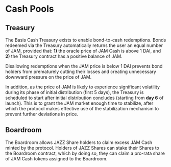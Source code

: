 # Cash Pools

## Treasury <a id="treasury"></a>

The Basis Cash Treasury exists to enable bond-to-cash redemptions. Bonds redeemed via the Treasury automatically returns the user an equal number of JAM, provided that: **1\)** the oracle price of JAM Cash is above 1 DAI, and **2\)** the Treasury contract has a positive balance of JAM.

Disallowing redemptions when the JAM price is below 1 DAI prevents bond holders from prematurely cutting their losses and creating unnecessary downward pressure on the price of JAM.

In addition, as the price of JAM is likely to experience significant volatility during its phase of initial distribution \(first 5 days\), the Treasury is scheduled to start after initial distribution concludes \(starting from **day 6** of launch\). This is to grant the JAM market enough time to stabilize, after which the protocol makes effective use of the stabilization mechanism to prevent further deviations in price.

## Boardroom <a id="boardroom"></a>

The Boardroom allows JAZZ Share holders to claim excess JAM Cash minted by the protocol. Holders of JAZZ Shares can stake their Shares to the Boardroom contract, which by doing so, they can claim a pro-rata share of JAM Cash tokens assigned to the Boardroom.

